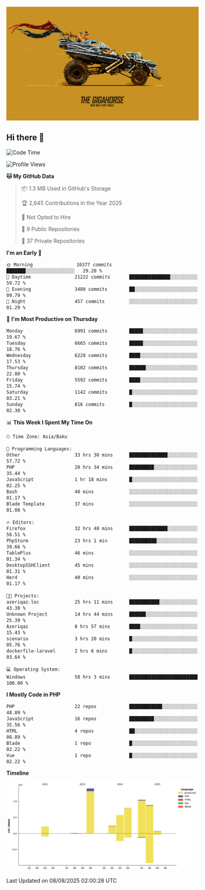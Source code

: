 <!--WALLPAPER-->
<p align='center'>
  <img src='assets/wallpapers/11.gif' alt='Banner'>
</p>
<!--/WALLPAPER-->

## Hi there 👋

<!--START_SECTION:waka-->
![Code Time](http://img.shields.io/badge/Code%20Time-69%20hrs%2037%20mins-blue)

![Profile Views](http://img.shields.io/badge/Profile%20Views-0-blue)

**🐱 My GitHub Data** 

> 📦 1.3 MB Used in GitHub's Storage 
 > 
> 🏆 2,645 Contributions in the Year 2025
 > 
> 🚫 Not Opted to Hire
 > 
> 📜 9 Public Repositories 
 > 
> 🔑 37 Private Repositories 
 > 
**I'm an Early 🐤** 

```text
🌞 Morning                10377 commits       ███████░░░░░░░░░░░░░░░░░░   29.20 % 
🌆 Daytime                21222 commits       ███████████████░░░░░░░░░░   59.72 % 
🌃 Evening                3480 commits        ██░░░░░░░░░░░░░░░░░░░░░░░   09.79 % 
🌙 Night                  457 commits         ░░░░░░░░░░░░░░░░░░░░░░░░░   01.29 % 
```
📅 **I'm Most Productive on Thursday** 

```text
Monday                   6991 commits        █████░░░░░░░░░░░░░░░░░░░░   19.67 % 
Tuesday                  6665 commits        █████░░░░░░░░░░░░░░░░░░░░   18.76 % 
Wednesday                6228 commits        ████░░░░░░░░░░░░░░░░░░░░░   17.53 % 
Thursday                 8102 commits        ██████░░░░░░░░░░░░░░░░░░░   22.80 % 
Friday                   5592 commits        ████░░░░░░░░░░░░░░░░░░░░░   15.74 % 
Saturday                 1142 commits        █░░░░░░░░░░░░░░░░░░░░░░░░   03.21 % 
Sunday                   816 commits         █░░░░░░░░░░░░░░░░░░░░░░░░   02.30 % 
```


📊 **This Week I Spent My Time On** 

```text
🕑︎ Time Zone: Asia/Baku

💬 Programming Languages: 
Other                    33 hrs 30 mins      ██████████████░░░░░░░░░░░   57.72 % 
PHP                      20 hrs 34 mins      █████████░░░░░░░░░░░░░░░░   35.44 % 
JavaScript               1 hr 18 mins        █░░░░░░░░░░░░░░░░░░░░░░░░   02.25 % 
Bash                     40 mins             ░░░░░░░░░░░░░░░░░░░░░░░░░   01.17 % 
Blade Template           37 mins             ░░░░░░░░░░░░░░░░░░░░░░░░░   01.08 % 

🔥 Editors: 
Firefox                  32 hrs 48 mins      ██████████████░░░░░░░░░░░   56.51 % 
PhpStorm                 23 hrs 1 min        ██████████░░░░░░░░░░░░░░░   39.66 % 
TablePlus                46 mins             ░░░░░░░░░░░░░░░░░░░░░░░░░   01.34 % 
DesktopSSHClient         45 mins             ░░░░░░░░░░░░░░░░░░░░░░░░░   01.31 % 
Herd                     40 mins             ░░░░░░░░░░░░░░░░░░░░░░░░░   01.17 % 

🐱‍💻 Projects: 
azeriqaz.loc             25 hrs 11 mins      ███████████░░░░░░░░░░░░░░   43.38 % 
Unknown Project          14 hrs 44 mins      ██████░░░░░░░░░░░░░░░░░░░   25.39 % 
Azeriqaz                 8 hrs 57 mins       ████░░░░░░░░░░░░░░░░░░░░░   15.43 % 
scenario                 3 hrs 20 mins       █░░░░░░░░░░░░░░░░░░░░░░░░   05.76 % 
dockerfile-laravel       2 hrs 6 mins        █░░░░░░░░░░░░░░░░░░░░░░░░   03.64 % 

💻 Operating System: 
Windows                  58 hrs 3 mins       █████████████████████████   100.00 % 
```

**I Mostly Code in PHP** 

```text
PHP                      22 repos            ████████████░░░░░░░░░░░░░   48.89 % 
JavaScript               16 repos            █████████░░░░░░░░░░░░░░░░   35.56 % 
HTML                     4 repos             ██░░░░░░░░░░░░░░░░░░░░░░░   08.89 % 
Blade                    1 repo              █░░░░░░░░░░░░░░░░░░░░░░░░   02.22 % 
Vue                      1 repo              █░░░░░░░░░░░░░░░░░░░░░░░░   02.22 % 
```



**Timeline**

![Lines of Code chart](https://raw.githubusercontent.com/feridnesibzade/feridnesibzade/main/assets/bar_graph.png)


 Last Updated on 08/08/2025 02:00:28 UTC
<!--END_SECTION:waka-->
